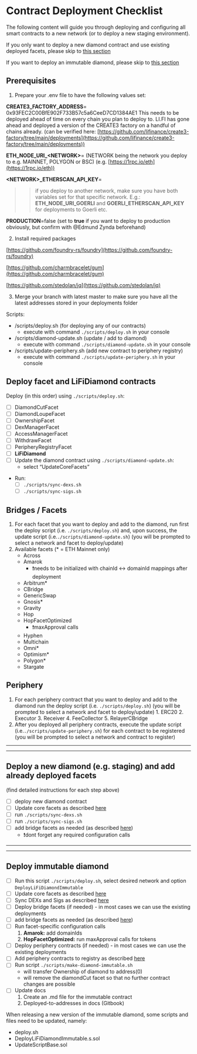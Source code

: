 # Contract Deployment Checklist

The following content will guide you through deploying and configuring all smart contracts to a new network (or to deploy a new staging environment).

If you only want to deploy a new diamond contract and use existing deployed facets, please skip to [this section](#deploy-new)

If you want to deploy an immutable diamond, please skip to [this section](#deploy-immutable)

## Prerequisites

1. Prepare your .env file to have the following values set:

**CREATE3_FACTORY_ADDRESS**= 0x93FEC2C00BfE902F733B57c5a6CeeD7CD1384AE1
This needs to be deployed ahead of time on every chain you plan to deploy to. LI.FI has gone ahead and deployed a version of the CREATE3 factory on a handful of chains already.
(can be verified here: [https://github.com/lifinance/create3-factory/tree/main/deployments](https://github.com/lifinance/create3-factory/tree/main/deployments))

**ETH_NODE_URI_\<NETWORK\>**=<add your own RPC link here> (NETWORK being the network you deploy to e.g. MAINNET, POLYGON or BSC)
(e.g. [https://1rpc.io/eth](https://1rpc.io/eth))

**\<NETWORK\>_ETHERSCAN_API_KEY**=<add your own Etherscan API key here>

> > if you deploy to another network, make sure you have both variables set for that specific network. E.g.: **ETH_NODE_URI_GOERLI** and **GOERLI_ETHERSCAN_API_KEY** for deployments to Goerli etc.

**PRODUCTION**=false (set to **true** if you want to deploy to production obviously, but confirm with @Edmund Zynda beforehand)

2. Install required packages

[https://github.com/foundry-rs/foundry](https://github.com/foundry-rs/foundry)

[https://github.com/charmbracelet/gum](https://github.com/charmbracelet/gum)

[https://github.com/stedolan/jq](https://github.com/stedolan/jq)

3. Merge your branch with latest master to make sure you have all the latest addresses stored in your deployments folder

Scripts:

- /scripts/deploy.sh (for deploying any of our contracts)
  - execute with command `./scripts/deploy.sh` in your console
- /scripts/diamond-update.sh (update / add to diamond)
  - execute with command `./scripts/diamond-update.sh` in your console
- /scripts/update-periphery.sh (add new contract to periphery registry)
  - execute with command `./scripts/update-periphery.sh` in your console

## Deploy facet and LiFiDiamond contracts

Deploy (in this order) using `./scripts/deploy.sh`:

- [ ] DiamondCutFacet
- [ ] DiamondLoupeFacet
- [ ] OwnershipFacet
- [ ] DexManagerFacet
- [ ] AccessManagerFacet
- [ ] WithdrawFacet
- [ ] PeripheryRegistryFacet
- [ ] **LiFiDiamond**
- [ ] <a name="update-core"></a>Update the diamond contract using `./scripts/diamond-update.sh`:
  - select “UpdateCoreFacets”
- <a name="update-sigs"></a>Run:
  - [ ] `./scripts/sync-dexs.sh`
  - [ ] `./scripts/sync-sigs.sh`

## <a name="add-bridge"></a>Bridges / Facets

1. For each facet that you want to deploy and add to the diamond, run first the deploy script (i.e. `./scripts/deploy.sh`) and, upon success, the update script (i.e.`./scripts/diamond-update.sh`)
   (you will be prompted to select a network and facet to deploy/update)
2. Available facets (\* = ETH Mainnet only)
   - Across
   - Amarok
     - ❗️needs to be initialized with chainId ↔ domainId mappings after deployment
   - Arbitrum\*
   - CBridge
   - GenericSwap
   - Gnosis\*
   - Gravity
   - Hop
   - HopFacetOptimized
     - ❗️maxApproval calls
   - Hyphen
   - Multichain
   - Omni\*
   - Optimism\*
   - Polygon\*
   - Stargate

## <a name="add-periphery"></a>Periphery

1. For each periphery contract that you want to deploy and add to the diamond run the deploy script (i.e. `./scripts/deploy.sh`)
   (you will be prompted to select a network and facet to deploy/update) 1. ERC20 2. Executor 3. Receiver 4. FeeCollector 5. RelayerCBridge
2. After you deployed all periphery contracts, execute the update script (i.e.`./scripts/update-periphery.sh`) for each contract to be registered
   (you will be prompted to select a network and contract to register)

---

---

## <a name="deploy-new"></a>Deploy a new diamond (e.g. staging) and add already deployed facets

(find detailed instructions for each step above)

- [ ] deploy new diamond contract
- [ ] Update core facets as described [here](#update-core)
- [ ] run `./scripts/sync-dexs.sh`
- [ ] run `./scripts/sync-sigs.sh`
- [ ] add bridge facets as needed (as described [here](#add-bridge))
  - ❗️dont forget any required configuration calls

---

---

## <a name="deploy-immutable"></a>Deploy immutable diamond

- [ ] Run this script `./scripts/deploy.sh`, select desired network and option `DeployLiFiDiamondImmutable`
- [ ] Update core facets as described [here](#update-core)
- [ ] Sync DEXs and Sigs as described [here](#update-sigs)
- [ ] Deploy bridge facets (if needed) - in most cases we can use the existing deployments
- [ ] add bridge facets as needed (as described [here](#add-bridge))
- [ ] Run facet-specific configuration calls
  1. **Amarok:** add domainIds
  2. **HopFacetOptimized:** run maxApproval calls for tokens
- [ ] Deploy periphery contracts (if needed) - in most cases we can use the existing deployments
- [ ] Add periphery contracts to registry as described [here](#add-periphery)
- [ ] Run script `./scripts/make-diamond-immutable.sh`
  - will transfer Ownership of diamond to address(0)
  - will remove the diamondCut facet so that no further contract changes are possible
- [ ] Update docs
  1. Create an .md file for the immutable contract
  2. Deployed-to-addresses in docs (Gitbook)

When releasing a new version of the immutable diamond, some scripts and files need to be updated, namely:

- deploy.sh
- DeployLiFiDiamondImmutable.s.sol
- UpdateScriptBase.sol
